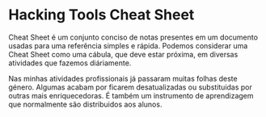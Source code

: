 # Hacking Tools Cheat Sheet

Cheat Sheet é um conjunto conciso de notas presentes em um documento usadas para uma referência simples e rápida. Podemos considerar uma Cheat Sheet como uma cábula, que deve estar próxima, em diversas atividades que fazemos diáriamente.

Nas minhas atividades profissionais já passaram muitas folhas deste género. Algumas acabam por ficarem desatualizadas ou substituidas por outras mais enriquecedoras. É também um instrumento de aprendizagem que normalmente são distribuidos aos alunos.
